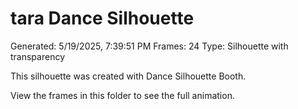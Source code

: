 # tara Dance Silhouette
Generated: 5/19/2025, 7:39:51 PM
Frames: 24
Type: Silhouette with transparency
    
This silhouette was created with Dance Silhouette Booth.
    
View the frames in this folder to see the full animation.